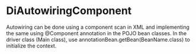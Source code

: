 # DiAutowiringComponent
 Autowiring can be done using a component scan in XML and implementing the same using @Component annotation in the POJO bean classes. In the driver class (Main class), use annotationBean.getBean(BeanName.class) to initialize the context.
